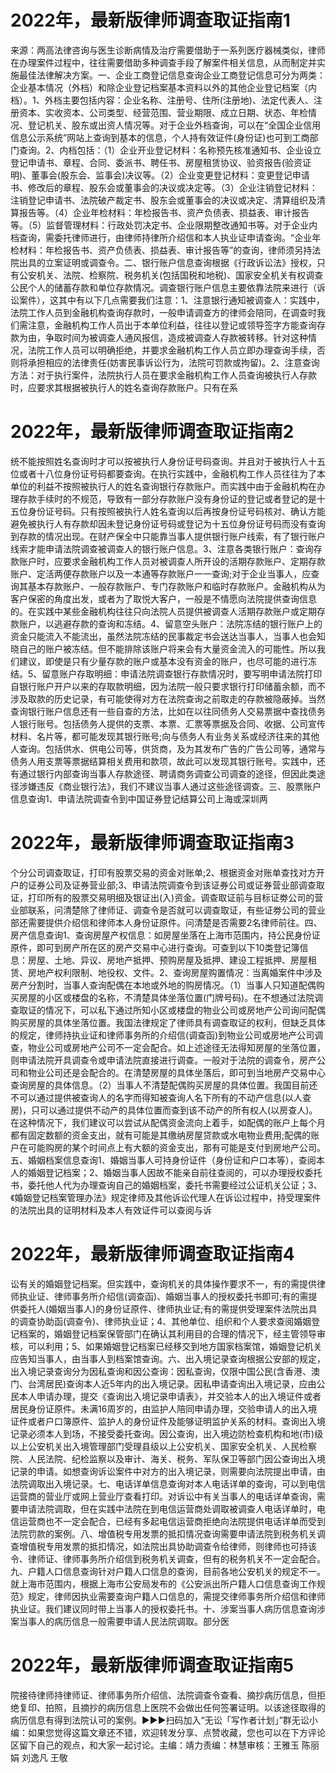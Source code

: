# 2022年，最新版律师调查取证指南1

来源：两高法律咨询与医生诊断病情及治疗需要借助于一系列医疗器械类似，律师在办理案件过程中，往往需要借助多种调查手段了解案件相关信息，从而制定并实施最佳法律解决方案。一、企业工商登记信息查询企业工商登记信息可分为两类：企业基本情况（外档）和除企业登记档案基本资料以外的其他企业登记档案（内档）。1、外档主要包括内容：企业名称、注册号、住所(注册地)、法定代表人、注册资本、实收资本、公司类型、经营范围、营业期限、成立日期、状态、年检情况、登记机关、股东或出资人情况等。对于企业外档查询，可以在“全国企业信用信息公示系统”网站上查询到基本的信息，个人持有效证件(身份证)也可到工商部门查询。2、内档包括：（1）企业开业登记材料：名称预先核准通知书、企业设立登记申请书、章程、合同、委派书、聘任书、房屋租赁协议、验资报告(验资证明)、董事会(股东会、监事会)决议等。（2）企业变更登记材料：变更登记申请书、修改后的章程、股东会或董事会的决议或决定等。（3）企业注销登记材料：注销登记申请书、法院破产裁定书、股东会或董事会的决议或决定、清算组织及清算报告等。（4）企业年检材料：年检报告书、资产负债表、损益表、审计报告等。（5）监督管理材料：行政处罚决定书、企业限期整改通知书等。对于企业内档查询，需委托律师进行，由律师持律所介绍信和本人执业证申请查询。“企业年检材料：年检报告书、资产负债表、损益表、审计报告等”的查询，律师须另持法院出具的立案证明或调查令。二、银行账户信息查询根据《行政诉讼法》授权，只有公安机关、法院、检察院、税务机关(包括国税和地税)、国家安全机关有权调查公民个人的储蓄存款和单位存款情况。调查银行账户信息主要依靠法院来进行（诉讼案件），这其中有以下几点需要我们注意：1、注意银行通知被调查人：实践中，法院工作人员到金融机构查询存款时，一般申请调查方的律师会陪同，在调查时我们需注意，金融机构工作人员出于本单位利益，往往以登记或领导签字方能查询存款为由，争取时间为被调查人通风报信，造成被调查人存款被转移。针对这种情况，法院工作人员可以明确拒绝，并要求金融机构工作人员立即办理查询手续，否则将承担相应的法律责任(妨害民事诉讼行为，法院可罚款或拘留)。2、注意查询方法：对于执行案件，法院执行人员在要求金融机构工作人员查询被执行人存款时，应要求其根据被执行人的姓名查询存款账户。只有在系

# 2022年，最新版律师调查取证指南2

统不能按照姓名查询时才可以按被执行人身份证号码查询。并且对于被执行人十五位或者十八位身份证号码都要查询。在执行实践中，金融机构工作人员往往为了本单位的利益不按照被执行人的姓名查询银行存款账户。而实践中由于金融机构在办理存款手续时的不规范，导致有一部分存款账户没有身份证的登记或者登记的是十五位身份证号码。只有按照被执行人姓名查询以后再按身份证号码核对、确认方能避免被执行人有存款却因未登记身份证号码或登记为十五位身份证号码而没有查询到存款的情况出现。在财产保全中只能靠当事人提供银行账户线索，有了银行账户线索才能申请法院调查被调查人的银行账户信息。3、注意各类银行账户：查询存款账户时，应要求金融机构工作人员对被调查人所开设的活期存款账户、定期存款账户、定活两便存款账户以及一本通等存款账户一一查询;对于企业当事人，应查询其基本存款账户、一般存款账户、专门存款账户和临时存款账户。金融机构从为客户保密的角度出发，或者为了取悦大客户，一般是不情愿向法院提供查询信息的。在实践中某些金融机构往往只向法院人员提供被调查人活期存款账户或定期存款账户，以逃避存款的查询和冻结。4、留意空头账户：法院冻结的银行账户上的资金只能流入不能流出，虽然法院冻结的民事裁定书会送达当事人，当事人也会知晓自己的账户被冻结。但不能排除该账户将来会有大量资金流入的可能性。所以我们建议，即使是只有少量存款的账户或基本没有资金的账户，也尽可能的进行冻结。5、留意账户存取明细：申请法院调查银行存款情况时，要写明申请法院打印自银行账户开户以来的存取款明细，因为法院一般只要求银行打印储蓄余额，而不涉及取款的历史记录，有可能使得对方在法院查询之前取走的存款被隐蔽掉。当然查询银行账户信息还有一些自查的方法，比如在以往同债务人交易票据中查找债务人银行账号。包括债务人提供的支票、本票、汇票等票据及合同、收据、公司宣传材料、名片等，都可能发现其银行账号;向与债务人有业务关系或经济往来的其他人查询。包括供水、供电公司等，供货商，及为其发布广告的广告公司等，通常与债务人用支票等票据结算相关费用和款项，故此可以发现其银行账号。实践中，还有通过银行内部查询当事人存款途径、聘请商务调查公司调查的途径，但因此类途径涉嫌违反《商业银行法》，我们不建议当事人通过这些途径调查。三、股票账户信息查询1、申请法院调查令到中国证券登记结算公司上海或深圳两

# 2022年，最新版律师调查取证指南3

个分公司调查取证，打印有股票交易的资金对账单;2、根据资金对账单查找对方开户的证券公司及证券营业部;3、申请法院调查令到该证券公司或证券营业部调查取证，打印所有的股票交易明细及银证出(入)资金。调查取证前与目标证劵公司的营业部联系，问清楚除了律师证、调查令是否就可以调查取证，有些证劵公司的营业部还需要提供介绍信和律师本人身份证原件。问清楚是否需要2名律师前往。四、房产信息查询1、查询房屋产权信息：如房屋坐落在上海市范围内，持公民身份证原件，即可到房产所在区的房产交易中心进行查询。可查到以下10类登记簿信息：房屋、土地、异议、房地产抵押、预购房屋及抵押、建设工程抵押、房屋租赁、房地产权利限制、地役权、文件。2、查询房屋购置情况：当离婚案件中涉及房产分割时，当事人查询配偶在本地或外地的购房情况。（1）当事人只知道配偶购买房屋的小区或楼盘的名称，不清楚具体坐落位置(门牌号码)。在不想通过法院调查取证的情况下，可以私下通过所知小区或楼盘的物业公司或房地产公司询问配偶购买房屋的具体坐落位置。我国法律规定了律师具有调查取证的权利，但缺乏具体的规定，律师持执业证和律师事务所的介绍信(调查函)到物业公司或房地产公司调查，物业公司或房地产公司不一定会配合。如上述途径无法得知房屋的坐落位置，则申请法院开具调查令或申请法院直接进行调查。一般对于法院的调查令，房产公司和物业公司还是会配合的。在清楚房屋的具体坐落后，即可到当地房产交易中心查询房屋的具体信息。（2）当事人不清楚配偶购买房屋的具体位置。我国目前还不可以通过提供被查询人的名字而得知被查询人名下所有的不动产信息(以人查房)，只可以通过提供不动产的具体位置而查到该不动产的所有权人(以房查人)。在这种情况下，我们建议可以尝试从配偶资金流向上着手，如配偶的账户上每个月都有固定数额的资金支出，就有可能是其缴纳房屋贷款或水电物业费用;配偶的账户在可能购房的某个时间点上有大额的资金支出，那有可能是支付到房地产公司。五、婚姻档案信息查询1、婚姻当事人可持身份证件（身份证和户口本等），查阅本人的婚姻登记档案；2、婚姻当事人因故不能亲自前往查阅的，可以办理授权委托书，委托他人代为办理查询自己的婚姻档案，委托书需要经过公证机关公证；3、《婚姻登记档案管理办法》规定律师及其他诉讼代理人在诉讼过程中，持受理案件的法院出具的证明材料及本人有效证件可以查阅与诉

# 2022年，最新版律师调查取证指南4

讼有关的婚姻登记档案。但实践中，查询机关的具体操作要求不一，有的需提供律师执业证、律师事务所介绍信(调查函)、婚姻当事人的授权委托书即可;有的需提供委托人(婚姻当事人)的身份证原件、律师执业证;有的需提供受理案件法院出具的调查协助函(调查令)、律师执业证；4、其他单位、组织和个人要求查阅婚姻登记档案的，婚姻登记档案保管部门在确认其利用目的合理的情况下，经主管领导审核，可以利用；5、如果婚姻登记档案已经移交到地方国家档案馆，婚姻登记机关应告知当事人，由当事人到档案馆查询。六、出入境记录查询根据公安部的规定，出入境记录查询分为因私查询和因公查询：因私查询，仅限中国公民(含香港、澳门、台湾居民)查询本人近5年内的出入境记录。因私申请查询出入境记录，应由公民本人申请办理，提交《查询出入境记录申请表》，并交验本人的出入境证件或者居民身份证原件。未满16周岁的，由监护人陪同申请办理，交验申请人的出入境证件或者户口簿原件、监护人的身份证件及能够证明监护关系的材料。查询出入境记录必须本人到场，不接受委托查询。因公查询，出入境边防检查机构和地(市)级以上公安机关出入境管理部门受理县级以上公安机关、国家安全机关、人民检察院、人民法院、纪检监察以及审计、海关、税务、军队保卫等部门因公查询出入境记录的申请。如想查询诉讼案件中对方的出入境记录，则需要向法院提出申请，由法院调取出入境记录。七、电话详单信息查询对本人电话详单的查询，可以到电信运营商的营业厅或网上营业厅查看打印。对诉讼中有关当事人的电话详单查询，需要申请法院调取，但在实践中法院在到电信运营商处调取被调查人电话详单时，电信运营商也不一定会配合，已经有多起电信运营商拒绝向法院提供电话详单而受到法院罚款的案例。八、增值税专用发票的抵扣情况查询需要申请法院到税务机关调查增值税专用发票的抵扣情况，如法院出具协助调查令给律师，则律师也可持该令、律师证、律师事务所介绍信到税务机关调查，但有的税务机关不一定会配合。九、户籍人口信息查询针对户籍人口信息的查询，目前各地公安机关的规定不一。就上海市范围内，根据上海市公安局发布的《公安派出所户籍人口信息查询工作规范》规定，律师因执业需要查询户籍人口信息的，需提交律师事务所介绍信和律师执业证。我们建议同时带上当事人的授权委托书。十、涉案当事人病历信息查询涉案当事人的病历信息一般需要申请人民法院调取。部分医

# 2022年，最新版律师调查取证指南5

院接待律师持律师证、律师事务所介绍信、法院调查令查看、摘抄病历信息，但拒绝复印、拍照，且摘抄的病历信息上医院不会做出任何签署证明。以该途径取得的病历信息有得到法院认可的案例。►►►扫码加入“无讼「写作者计划」”群无讼小编：如果您觉得这篇文章还不错，欢迎转发分享、点赞收藏，您也可以在下方评论区留下自己的观点，和大家一起讨论。主编：靖力责编：林慧审核：王雅玉 陈丽娟 刘逸凡 王敬

